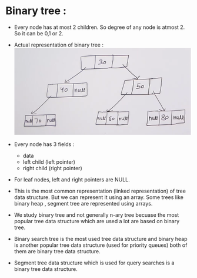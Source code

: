 # Binary tree :

* Every node has at most 2 children. So degree of any node is atmost 2. So it can be 0,1 or 2.

* Actual representation of binary tree : ![](2022-06-17-10-24-27.png)

* Every node has 3 fields :
    * data
    * left child (left pointer)
    * right child (right pointer)

* For leaf nodes, left and right pointers are NULL.

* This is the most common representation (linked representation) of tree data structure. But we can represent it using an array. Some trees like binary heap , segment tree are represented using arrays.

* We study binary tree and not generally n-ary tree becuase the most popular tree data structure which are used a lot are based on binary tree.

* Binary search tree is the most used tree data structure and binary heap is another popular tree data structure (used for priority queues) both of them are binary tree data structure.

* Segment tree data structure which is used for query searches is a binary tree data structure.

